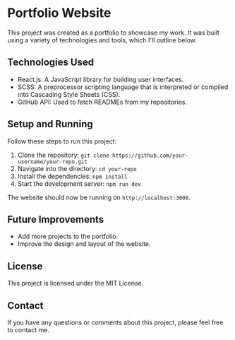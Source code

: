 # Portfolio Website

This project was created as a portfolio to showcase my work. It was built using a variety of technologies and tools, which I'll outline below.

## Technologies Used

- React.js: A JavaScript library for building user interfaces.
- SCSS: A preprocessor scripting language that is interpreted or compiled into Cascading Style Sheets (CSS).
- GitHub API: Used to fetch READMEs from my repositories.

## Setup and Running

Follow these steps to run this project:

1. Clone the repository: `git clone https://github.com/your-username/your-repo.git`
2. Navigate into the directory: `cd your-repo`
3. Install the dependencies: `npm install`
4. Start the development server: `npm run dev`

The website should now be running on `http://localhost:3000`.

## Future Improvements

- Add more projects to the portfolio.
- Improve the design and layout of the website.

## License

This project is licensed under the MIT License.

## Contact

If you have any questions or comments about this project, please feel free to contact me.